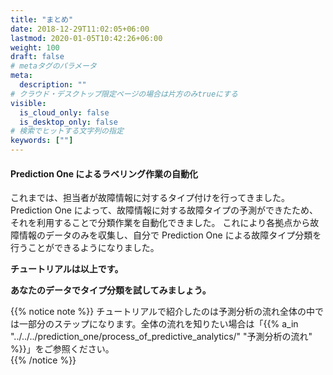 ```yaml
---
title: "まとめ"
date: 2018-12-29T11:02:05+06:00
lastmod: 2020-01-05T10:42:26+06:00
weight: 100
draft: false
# metaタグのパラメータ
meta:
  description: ""
# クラウド・デスクトップ限定ページの場合は片方のみtrueにする
visible:
  is_cloud_only: false
  is_desktop_only: false
# 検索でヒットする文字列の指定
keywords: [""]
---
```


#### Prediction One によるラベリング作業の自動化

これまでは、担当者が故障情報に対するタイプ付けを行ってきました。
Prediction One によって、故障情報に対する故障タイプの予測ができたため、それを利用することで分類作業を自動化できました。
これにより各拠点から故障情報のデータのみを収集し、自分で Prediction One による故障タイプ分類を行うことができるようになりました。

**チュートリアルは以上です。**

**あなたのデータでタイプ分類を試してみましょう。**

{{% notice note %}}
チュートリアルで紹介したのは予測分析の流れ全体の中では一部分のステップになります。全体の流れを知りたい場合は「{{% a_in "../../../prediction_one/process_of_predictive_analytics/" "予測分析の流れ" %}}」をご参照ください。<br/>
{{% /notice %}}
